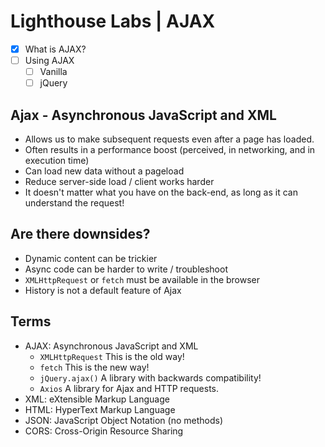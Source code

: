 # Lighthouse Labs | AJAX

* [X] What is AJAX?
* [ ] Using AJAX
    * [ ] Vanilla
    * [ ] jQuery

## Ajax - Asynchronous JavaScript and XML

* Allows us to make subsequent requests even after a page has loaded.
* Often results in a performance boost (perceived, in networking, and in execution time)
* Can load new data without a pageload
* Reduce server-side load / client works harder
* It doesn't matter what you have on the back-end, as long as it can understand the request!


## Are there downsides?

* Dynamic content can be trickier
* Async code can be harder to write / troubleshoot
* `XMLHttpRequest` or `fetch` must be available in the browser
* History is not a default feature of Ajax

## Terms

* AJAX: Asynchronous JavaScript and XML
    * `XMLHttpRequest` This is the old way!
    * `fetch` This is the new way!
    * `jQuery.ajax()` A library with backwards compatibility!
    * `Axios` A library for Ajax and HTTP requests.
* XML: eXtensible Markup Language
* HTML: HyperText Markup Language
* JSON: JavaScript Object Notation (no methods)
* CORS: Cross-Origin Resource Sharing
